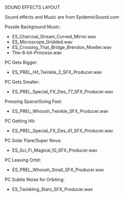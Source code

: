 SOUND EFFECTS LAYOUT

Sound effects and Music are from EpidemicSound.com

Possile Background Music:
- ES_Charcoal_Stream_Curved_Mirror.wav
- ES_Microscope_Gridded.wav
- ES_Crossing_That_Bridge_Brendon_Moeller.wav
- The-8-bit-Princess.wav

PC Gets Bigger:
- ES_PREL_Hit_Twinkle_2_SFX_Producer.wav

PC Gets Smaller:
- ES_PREL_Special_FX_Des_77_SFX_Producer.wav

Pressing Space/Going Fast:
- ES_PREL_Whoosh_Twinkle_SFX_Producer.wav

PC Getting Hit:
- ES_PREL_Special_FX_Des_41_SFX_Producer.wav

PC Solar Flare/Super Nova:
- ES_Sci_Fi_Magical_10_SFX_Producer.wav

PC Leaving Orbit:
- ES_PREL_Whoosh_Small_SFX_Producer.wav

PC Sublte Noise for Orbiting:
- ES_Twinkling_Stars_SFX_Producer.wav